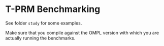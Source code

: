 # T-PRM Benchmarking

See folder `study` for some examples.

Make sure that you compile against the OMPL version with which you are actually running the benchmarks.